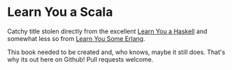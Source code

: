 # Learn You a Scala

Catchy title stolen directly from the excellent [Learn You a Haskell][1] and somewhat less so from [Learn You Some Erlang][2].

This book needed to be created and, who knows, maybe it still does. That's why its out here on Github! Pull requests welcome.

[1]: http://learnyouahaskell.com/
[2]: http://learnyousomeerlang.com/
